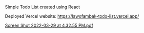 Simple Todo List created using React

Deployed Vercel website: https://lawofambak-todo-list.vercel.app/

[Screen Shot 2022-03-29 at 4.32.55 PM.pdf](https://github.com/lawofambak/AK-Todo-List/files/8375604/Screen.Shot.2022-03-29.at.4.32.55.PM.pdf)
